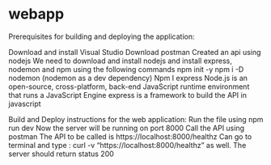 # webapp
Prerequisites for building and deploying the application:

Download and install Visual Studio
Download postman
Created an api using nodejs
We need to download and install nodejs and install express, nodemon and npm using the following commands
npm init -y
npm i -D nodemon (nodemon as a dev dependency)
Npm I express
Node.js is an open-source, cross-platform, back-end JavaScript runtime environment that runs a JavaScript Engine
express is a framework to build the API in javascript

Build and Deploy instructions for the web application:
Run the file using npm run dev
Now the server will be running on port 8000
Call the API using postman
The API to be called is https://localhost:8000/healthz
Can go to terminal and type : curl -v “https://localhost:8000/healthz” as well.
The server should return status 200